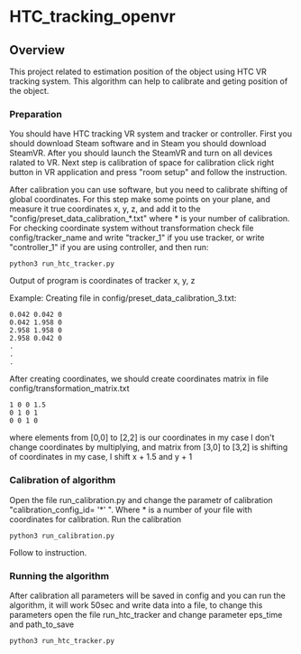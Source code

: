 # HTC_tracking_openvr

## Overview

This project related to estimation position of the object using HTC VR tracking system.
This algorithm can help to calibrate and geting position of the object.

### Preparation

You should have HTC tracking VR system and tracker or controller.
First you should download Steam software and in Steam you should download SteamVR.
After you should launch the SteamVR and turn on all devices ralated to VR.
Next step is calibration of space for calibration click right button in VR application and press "room setup" and follow the instruction.

After calibration you can use software, but you need to calibrate shifting of global coordinates. 
For this step make some points on your plane, and measure it true coordinates x, y, z, and add it to the "config/preset_data_calibration_*.txt" where * is your number of calibration.
For checking coordinate system without transformation check file config/tracker_name and write "tracker_1" if you use tracker, or write "controller_1" if you are using controller, and then run:

```
python3 run_htc_tracker.py
```
Output of program is coordinates of tracker x, y, z

Example: 
Creating file in config/preset_data_calibration_3.txt:
```
0.042 0.042 0
0.042 1.958 0
2.958 1.958 0
2.958 0.042 0
.
.
.
```
After creating coordinates, we should create coordinates matrix in file config/transformation_matrix.txt
```
1 0 0 1.5
0 1 0 1
0 0 1 0
```
where elements from [0,0] to [2,2] is our coordinates in my case I don't change coordinates by multiplying, and matrix from [3,0] to [3,2] is shifting of coordinates in my case, I shift x + 1.5 and y + 1

### Calibration of algorithm
Open the file run_calibration.py and change the parametr of calibration "calibration_config_id= '*' ".
Where * is a number of your file with coordinates for calibration.
Run the calibration
```
python3 run_calibration.py
```
Follow to instruction.
### Running the algorithm
After calibration all parameters will be saved in config and you can run the algorithm, it will work 50sec and write data into a file, to change this parameters open the file run_htc_tracker and change parameter eps_time and path_to_save

```
python3 run_htc_tracker.py
```

